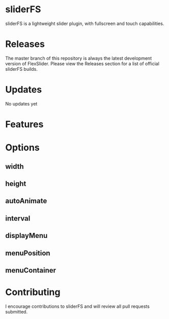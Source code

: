# sliderFS
sliderFS is a lightweight slider plugin, with fullscreen and touch capabilities.

# Releases
The master branch of this repository is always the latest development version of FlexSlider. Please view the Releases section for a list of official sliderFS builds.

# Updates
No updates yet

# Features
# Options
##  width
##  height
##  autoAnimate
##  interval
##  displayMenu
##  menuPosition
##  menuContainer
            
# Contributing
I encourage contributions to sliderFS and will review all pull requests submitted.
